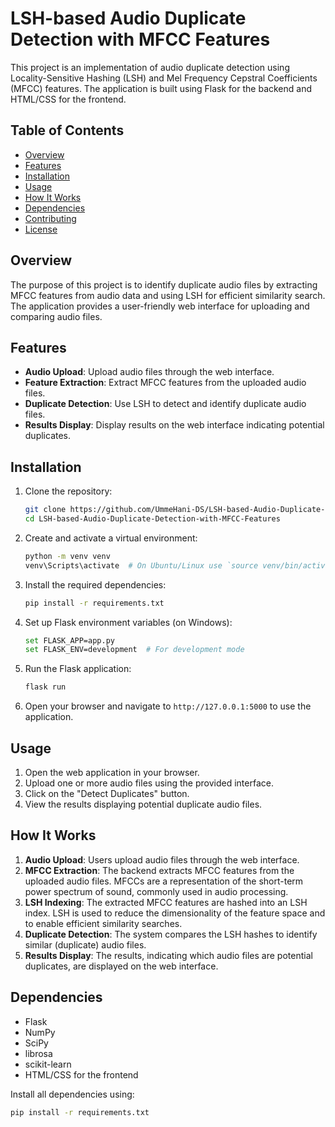 # LSH-based Audio Duplicate Detection with MFCC Features

This project is an implementation of audio duplicate detection using Locality-Sensitive Hashing (LSH) and Mel Frequency Cepstral Coefficients (MFCC) features. The application is built using Flask for the backend and HTML/CSS for the frontend.

## Table of Contents

- [Overview](#overview)
- [Features](#features)
- [Installation](#installation)
- [Usage](#usage)
- [How It Works](#how-it-works)
- [Dependencies](#dependencies)
- [Contributing](#contributing)
- [License](#license)

## Overview

The purpose of this project is to identify duplicate audio files by extracting MFCC features from audio data and using LSH for efficient similarity search. The application provides a user-friendly web interface for uploading and comparing audio files.

## Features

- **Audio Upload**: Upload audio files through the web interface.
- **Feature Extraction**: Extract MFCC features from the uploaded audio files.
- **Duplicate Detection**: Use LSH to detect and identify duplicate audio files.
- **Results Display**: Display results on the web interface indicating potential duplicates.

## Installation

1. Clone the repository:
    ```sh
    git clone https://github.com/UmmeHani-DS/LSH-based-Audio-Duplicate-Detection-with-MFCC-Features.git
    cd LSH-based-Audio-Duplicate-Detection-with-MFCC-Features
    ```

2. Create and activate a virtual environment:
    ```sh
    python -m venv venv
    venv\Scripts\activate  # On Ubuntu/Linux use `source venv/bin/activate`
    ```

3. Install the required dependencies:
    ```sh
    pip install -r requirements.txt
    ```

4. Set up Flask environment variables (on Windows):
    ```sh
    set FLASK_APP=app.py
    set FLASK_ENV=development  # For development mode
    ```

5. Run the Flask application:
    ```sh
    flask run
    ```

6. Open your browser and navigate to `http://127.0.0.1:5000` to use the application.

## Usage

1. Open the web application in your browser.
2. Upload one or more audio files using the provided interface.
3. Click on the "Detect Duplicates" button.
4. View the results displaying potential duplicate audio files.

## How It Works

1. **Audio Upload**: Users upload audio files through the web interface.
2. **MFCC Extraction**: The backend extracts MFCC features from the uploaded audio files. MFCCs are a representation of the short-term power spectrum of sound, commonly used in audio processing.
3. **LSH Indexing**: The extracted MFCC features are hashed into an LSH index. LSH is used to reduce the dimensionality of the feature space and to enable efficient similarity searches.
4. **Duplicate Detection**: The system compares the LSH hashes to identify similar (duplicate) audio files.
5. **Results Display**: The results, indicating which audio files are potential duplicates, are displayed on the web interface.

## Dependencies

- Flask
- NumPy
- SciPy
- librosa
- scikit-learn
- HTML/CSS for the frontend

Install all dependencies using:
```sh
pip install -r requirements.txt
